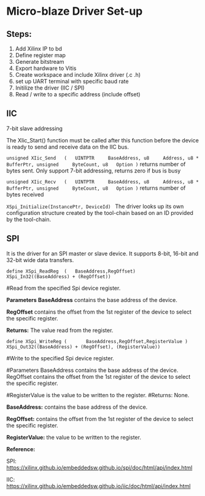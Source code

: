 # Micro-blaze Driver Set-up
## Steps:
  1. Add Xilinx IP to bd
  2. Define register map
  3. Generate bitstream 
  4. Export hardware to Vitis
  5. Create workspace and include Xilinx driver (.c .h)
  6. set up UART terminal with specific baud rate 
  7. Initilize the driver (IIC / SPI)
  8. Read / write to a specific address (include offset)

## IIC

7-bit slave addressing 

The XIic_Start() function must be called after this function before the device is ready to send and receive data on the IIC bus.


```unsigned XIic_Send	(	UINTPTR 	BaseAddress, u8 	Address, u8 * 	BufferPtr, unsigned 	ByteCount, u8 	Option )```
returns number of bytes sent. Only support 7-bit addressing, returns zero if bus is busy  

```unsigned XIic_Recv	(	UINTPTR 	BaseAddress, u8 	Address, u8 * 	BufferPtr, unsigned 	ByteCount, u8 	Option )```	
returns number of bytes received 

```XSpi_Initialize(InstancePtr, DeviceId) ``` 
The driver looks up its own configuration structure created by the tool-chain based on an ID provided by the tool-chain.


## SPI
 It is the driver for an SPI master or slave device. It supports 8-bit, 16-bit and 32-bit wide data transfers.


```define XSpi_ReadReg	(	BaseAddress,RegOffset)		   XSpi_In32((BaseAddress) + (RegOffset))```

#Read from the specified Spi device register.

**Parameters**
  **BaseAddress**	contains the base address of the device.
  
  **RegOffset**	contains the offset from the 1st register of the device to select the specific register.
  
  **Returns:** The value read from the register.

```define XSpi_WriteReg	(	 	BaseAddress,RegOffset,RegisterValue )		   XSpi_Out32((BaseAddress) + (RegOffset), (RegisterValue))```

#Write to the specified Spi device register.

#Parameters
  BaseAddress	contains the base address of the device.
  RegOffset	contains the offset from the 1st register of the device to select the specific register.

#RegisterValue	is the value to be written to the register.
#Returns: None.

**BaseAddress:**	contains the base address of the device.

**RegOffset:**	contains the offset from the 1st register of the device to select the specific register.

**RegisterValue:** the value to be written to the register.



**Reference:**

SPI:
https://xilinx.github.io/embeddedsw.github.io/spi/doc/html/api/index.html


IIC: 
https://xilinx.github.io/embeddedsw.github.io/iic/doc/html/api/index.html

